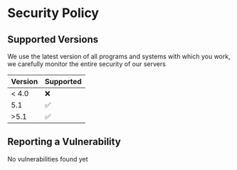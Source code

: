 # Security Policy

## Supported Versions

We use the latest version of all programs and systems with which you work, we carefully monitor the entire security of our servers

| Version | Supported          |
| ------- | ------------------ |
| < 4.0   | :x: |
|   5.1   | :white_check_mark: |
|  >5.1   | :white_check_mark: |

## Reporting a Vulnerability
 No vulnerabilities found yet
